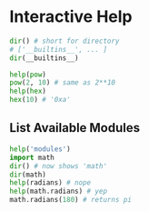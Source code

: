 # Interactive Help

```python
dir() # short for directory
# ['__builtins__', ... ]
dir(__builtins__)
```

```python
help(pow)
pow(2, 10) # same as 2**10
help(hex)
hex(10) # '0xa'
```

## List Available Modules

```python
help('modules')
import math
dir() # now shows 'math'
dir(math)
help(radians) # nope
help(math.radians) # yep
math.radians(180) # returns pi
```
